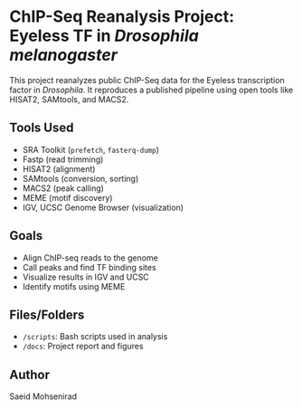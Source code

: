 # ChIP-Seq Reanalysis Project: Eyeless TF in *Drosophila melanogaster*

This project reanalyzes public ChIP-Seq data for the Eyeless transcription factor in *Drosophila*. It reproduces a published pipeline using open tools like HISAT2, SAMtools, and MACS2.

## Tools Used
- SRA Toolkit (`prefetch`, `fasterq-dump`)
- Fastp (read trimming)
- HISAT2 (alignment)
- SAMtools (conversion, sorting)
- MACS2 (peak calling)
- MEME (motif discovery)
- IGV, UCSC Genome Browser (visualization)

## Goals
- Align ChIP-seq reads to the genome
- Call peaks and find TF binding sites
- Visualize results in IGV and UCSC
- Identify motifs using MEME

## Files/Folders
- `/scripts`: Bash scripts used in analysis  
- `/docs`: Project report and figures

## Author
Saeid Mohsenirad


